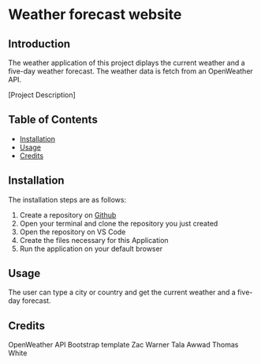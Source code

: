 # Weather forecast website

## Introduction

The weather application of this project diplays the current weather and a five-day weather forecast. The weather data is fetch from an OpenWeather API.

[Project Description]

## Table of Contents

- [Installation](#installation)
- [Usage](#usage)
- [Credits](#credits)

## Installation  

The installation steps are as follows:

1. Create a repository on [Github](www.github.com)
2. Open your terminal and clone the repository you just created
3. Open the repository on VS Code
4. Create the files necessary for this Application
5. Run the application on your default browser

## Usage

The user can type a city or country and get the current weather and a five-day forecast.

## Credits

OpenWeather API
Bootstrap template
Zac Warner
Tala Awwad
Thomas White

